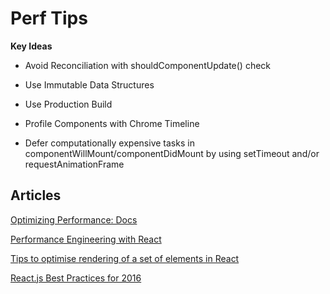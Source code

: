 # Perf Tips

**Key Ideas**

- Avoid Reconciliation with shouldComponentUpdate() check

- Use Immutable Data Structures

- Use Production Build

- Profile Components with Chrome Timeline

- Defer computationally expensive tasks in componentWillMount/componentDidMount by using setTimeout and/or requestAnimationFrame

## Articles

[Optimizing Performance: Docs](https://reactjs.org/docs/optimizing-performance.html)

[Performance Engineering with React](http://benchling.engineering/performance-engineering-with-react/)

[Tips to optimise rendering of a set of elements in React](https://blog.lavrton.com/how-to-optimise-rendering-of-a-set-of-elements-in-react-ad01f5b161ae)

[React.js Best Practices for 2016](https://blog.risingstack.com/react-js-best-practices-for-2016/)
